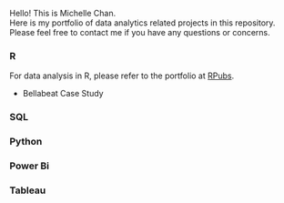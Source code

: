 Hello! This is Michelle Chan.<br>
Here is my portfolio of data analytics related projects in this repository.<br>
Please feel free to contact me if you have any questions or concerns.

### R
For data analysis in R, please refer to the portfolio at [RPubs](https://rpubs.com/cwymichelle/R_Portfolio).
- Bellabeat Case Study

### SQL

### Python

### Power Bi

### Tableau
